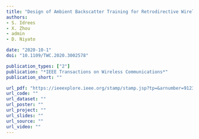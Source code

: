 ```yaml
---
title: "Design of Ambient Backscatter Training for Retrodirective Wireless Power Transfer"
authors:
- S. Idrees
- X. Zhou
- admin
- D. Niyato

date: "2020-10-1"
doi: "10.1109/TWC.2020.3002578"

publication_types: ["2"]
publication: "*IEEE Transactions on Wireless Communications*"
publication_short: ""

url_pdf: "https://ieeexplore.ieee.org/stamp/stamp.jsp?tp=&arnumber=9123688"
url_code: ""
url_dataset: ""
url_poster: ""
url_project: ""
url_slides: ""
url_source: ""
url_video: ""
---
```

